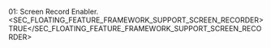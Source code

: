 01: Screen Record Enabler.
    <SEC_FLOATING_FEATURE_FRAMEWORK_SUPPORT_SCREEN_RECORDER>TRUE</SEC_FLOATING_FEATURE_FRAMEWORK_SUPPORT_SCREEN_RECORDER>
